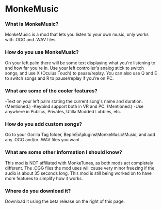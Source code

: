 # MonkeMusic
### What is MonkeMusic?
MonkeMusic is a mod that lets you listen to your own music, only works with .OGG and .WAV files.

### How do you use MonkeMusic?
On your left palm there will be some text displaying what you're listening to and how far you're in.
Use your left controller's analog stick to switch songs, and use X (Oculus Touch) to pause/replay.
You can also use Q and E to switch songs and R to pause/replay if you're on PC.

### What are some of the cooler features?
 -Text on your left palm stating the current song's name and duration. (Mentioned.)
 -Keybind support both in VR and PC. (Mentioned.)
 -Use anywhere in Publics, Privates, Utilla Modded Lobbies, etc.

### How do you add custom songs?
Go to your Gorilla Tag folder, BepInEx\plugins\MonkeMusic\Music, and add any .OGG and/or .WAV files you want.

### What are some other information I should know?
This mod is NOT affiliated with MonkeTunes, as both mods act completely different.
The .OGG files the mod uses will cause very minor freezing if the audio is about 35 seconds long.
This mod is still being worked on to have more features to simplify how it works.

### Where do you download it?
Download it using the beta release on the right of this page.